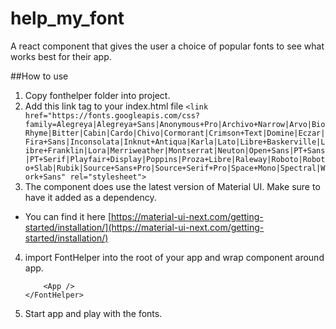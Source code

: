 # help_my_font
A react component that gives the user a choice of popular fonts to see what works best for their app.

##How to use
1. Copy fonthelper folder into project.
2. Add this link tag to your index.html file
    ```<link href="https://fonts.googleapis.com/css?family=Alegreya|Alegreya+Sans|Anonymous+Pro|Archivo+Narrow|Arvo|BioRhyme|Bitter|Cabin|Cardo|Chivo|Cormorant|Crimson+Text|Domine|Eczar|Fira+Sans|Inconsolata|Inknut+Antiqua|Karla|Lato|Libre+Baskerville|Libre+Franklin|Lora|Merriweather|Montserrat|Neuton|Open+Sans|PT+Sans|PT+Serif|Playfair+Display|Poppins|Proza+Libre|Raleway|Roboto|Roboto+Slab|Rubik|Source+Sans+Pro|Source+Serif+Pro|Space+Mono|Spectral|Work+Sans" rel="stylesheet">```
3. The component does use the latest version of Material UI. Make sure to have it added as a dependency. 
  * You can find it here [https://material-ui-next.com/getting-started/installation/](https://material-ui-next.com/getting-started/installation/)
4. import FontHelper into the root of your app and wrap component around app.
    ```<FontHelper>
        <App />
    </FontHelper>
    ```
5. Start app and play with the fonts.

